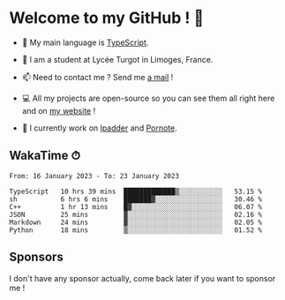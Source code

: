 # Welcome to my GitHub ! 🌃

- 🔭 My main language is [TypeScript](https://www.typescriptlang.org/).

- 🌱 I am a student at Lycée Turgot in Limoges, France.

- 📫 Need to contact me ? Send me <a href="mailto:mikkel@milescode.dev">a mail</a> !

- 💻 All my projects are open-source so you can see them all right here and on <a href="https://www.vexcited.ml">my website</a> !

- 👀 I currently work on [lpadder](https://github.com/Vexcited/lpadder) and [Pornote](https://github.com/Vexcited/Pornote).

## WakaTime ⏱

<!--START_SECTION:waka-->

```text
From: 16 January 2023 - To: 23 January 2023

TypeScript   10 hrs 39 mins  █████████████▒░░░░░░░░░░░   53.15 %
sh           6 hrs 6 mins    ███████▓░░░░░░░░░░░░░░░░░   30.46 %
C++          1 hr 13 mins    █▓░░░░░░░░░░░░░░░░░░░░░░░   06.07 %
JSON         25 mins         ▓░░░░░░░░░░░░░░░░░░░░░░░░   02.16 %
Markdown     24 mins         ▓░░░░░░░░░░░░░░░░░░░░░░░░   02.05 %
Python       18 mins         ▒░░░░░░░░░░░░░░░░░░░░░░░░   01.52 %
```

<!--END_SECTION:waka-->

## Sponsors

I don't have any sponsor actually, come back later if you want to sponsor me !
